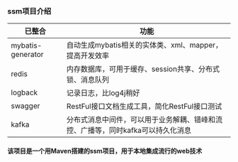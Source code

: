 ### ssm项目介绍


| 已整合 | 功能 
| ---------------------  | ------------ 
| mybatis-generator            | 自动生成mybatis相关的实体类、xml、mapper，提高开发效率
| redis            | 内存数据库，可用于缓存、session共享、分布式锁、消息队列
| logback             | 记录日志，比log4j稍好    
| swagger             | RestFul接口文档生成工具，简化RestFul接口测试
| kafka             | 分布式消息中间件，可以用于业务解耦、错峰和流控、广播等，同时kafka可以持久化消息


#### 该项目是一个用Maven搭建的ssm项目，用于本地集成流行的web技术
